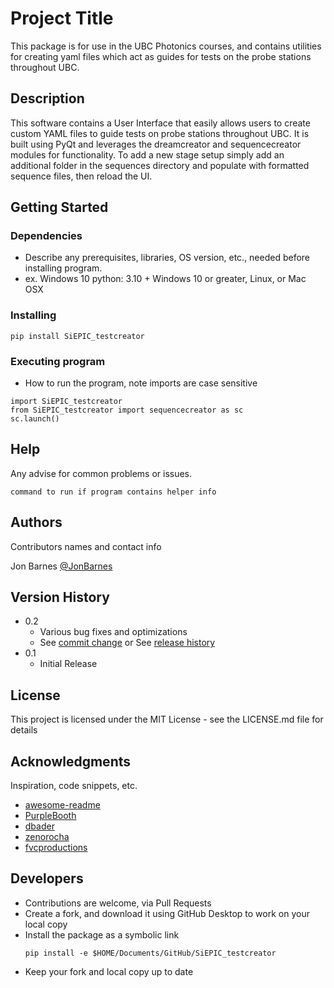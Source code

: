 # Project Title

This package is for use in the UBC Photonics courses, and contains utilities for creating
yaml files which act as guides for tests on the probe stations throughout UBC.

## Description

This software contains a User Interface that easily allows users to create custom YAML files to guide tests on probe stations throughout UBC. It is built using PyQt and leverages the dreamcreator and sequencecreator modules for functionality. To add a new stage setup simply add an additional folder in the sequences directory and populate with formatted sequence files, then reload the UI.

## Getting Started

### Dependencies

* Describe any prerequisites, libraries, OS version, etc., needed before installing program.
* ex. Windows 10
python: 3.10 +
Windows 10 or greater, Linux, or Mac OSX


### Installing

```
pip install SiEPIC_testcreator
```

### Executing program

* How to run the program, note imports are case sensitive
```
import SiEPIC_testcreator
from SiEPIC_testcreator import sequencecreator as sc
sc.launch()
```

## Help

Any advise for common problems or issues.
```
command to run if program contains helper info
```

## Authors

Contributors names and contact info

Jon Barnes [@JonBarnes](https://twitter.com/JonBarnes)

## Version History

* 0.2
    * Various bug fixes and optimizations
    * See [commit change]() or See [release history]()
* 0.1
    * Initial Release

## License

This project is licensed under the MIT License - see the LICENSE.md file for details

## Acknowledgments

Inspiration, code snippets, etc.
* [awesome-readme](https://github.com/matiassingers/awesome-readme)
* [PurpleBooth](https://gist.github.com/PurpleBooth/109311bb0361f32d87a2)
* [dbader](https://github.com/dbader/readme-template)
* [zenorocha](https://gist.github.com/zenorocha/4526327)
* [fvcproductions](https://gist.github.com/fvcproductions/1bfc2d4aecb01a834b46)

## Developers

* Contributions are welcome, via Pull Requests
* Create a fork, and download it using GitHub Desktop to work on your local copy
* Install the package as a symbolic link 
    ```
    pip install -e $HOME/Documents/GitHub/SiEPIC_testcreator
    ```
* Keep your fork and local copy up to date
